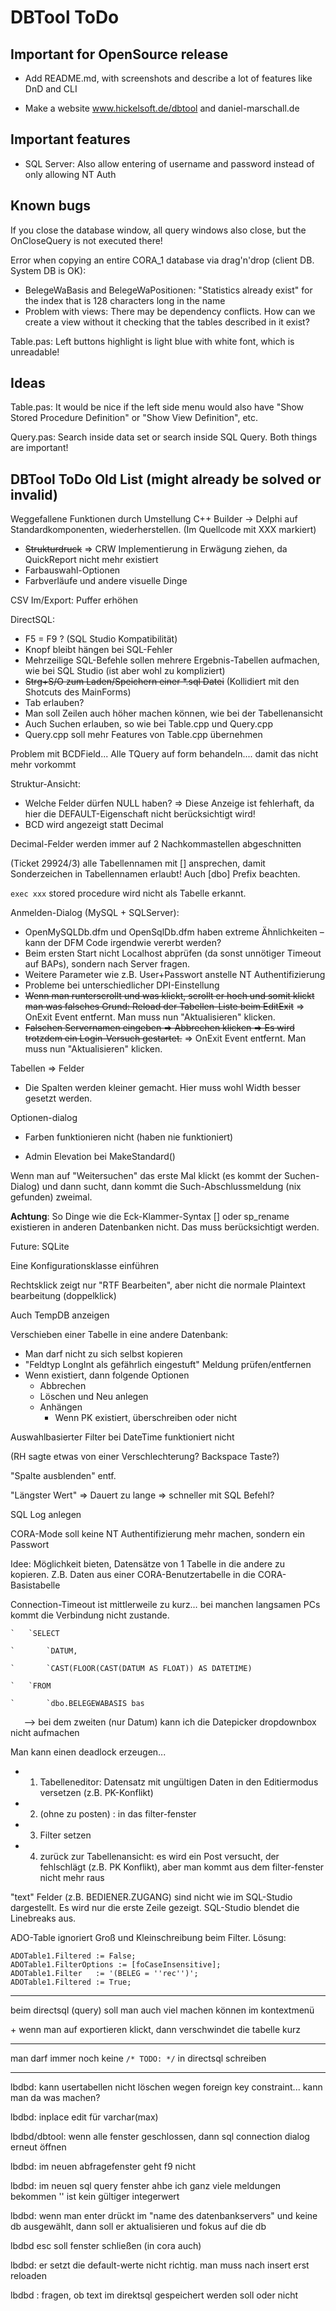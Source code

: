 ﻿# DBTool ToDo

## Important for OpenSource release

- Add README.md, with screenshots and describe a lot of features like DnD and CLI

- Make a website www.hickelsoft.de/dbtool and daniel-marschall.de

## Important features

- SQL Server: Also allow entering of username and password instead of only allowing NT Auth

## Known bugs

If you close the database window, all query windows also close, but the OnCloseQuery is not executed there!

Error when copying an entire CORA_1 database via drag'n'drop (client DB. System DB is OK):
- BelegeWaBasis and BelegeWaPositionen: "Statistics already exist" for the index that is 128 characters long in the name
- Problem with views: There may be dependency conflicts. How can we create a view without it checking that the tables described in it exist?

Table.pas: Left buttons highlight is light blue with white font, which is unreadable!

## Ideas

Table.pas: It would be nice if the left side menu would also have "Show Stored Procedure Definition" or "Show View Definition", etc.

Query.pas: Search inside data set or search inside SQL Query. Both things are important!

## DBTool ToDo Old List (might already be solved or invalid)

Weggefallene Funktionen durch Umstellung C++ Builder → Delphi auf Standardkomponenten, wiederherstellen. (Im Quellcode mit XXX markiert)

- ~~Strukturdruck~~ => CRW Implementierung in Erwägung ziehen, da QuickReport nicht mehr existiert
- Farbauswahl-Optionen
- Farbverläufe und andere visuelle Dinge

CSV Im/Export: Puffer erhöhen

DirectSQL:

- F5 = F9 ? (SQL Studio Kompatibilität)
- Knopf bleibt hängen bei SQL-Fehler
- Mehrzeilige SQL-Befehle sollen mehrere Ergebnis-Tabellen aufmachen, wie bei SQL Studio (ist aber wohl zu kompliziert)
- ~~Strg+S/O zum Laden/Speichern einer \*.sql Datei~~ (Kollidiert mit den Shotcuts des MainForms)
- Tab erlauben?
- Man soll Zeilen auch höher machen können, wie bei der Tabellenansicht
- Auch Suchen erlauben, so wie bei Table.cpp und Query.cpp
- Query.cpp soll mehr Features von Table.cpp übernehmen

Problem mit BCDField... Alle TQuery auf form behandeln.... damit das nicht mehr vorkommt

Struktur-Ansicht:

- Welche Felder dürfen NULL haben? => Diese Anzeige ist fehlerhaft, da hier die DEFAULT-Eigenschaft nicht berücksichtigt wird!
- BCD wird angezeigt statt Decimal

Decimal-Felder werden immer auf 2 Nachkommastellen abgeschnitten

(Ticket 29924/3) alle Tabellennamen mit [] ansprechen, damit Sonderzeichen in Tabellennamen erlaubt! Auch [dbo] Prefix beachten.

`exec xxx` stored procedure wird nicht als Tabelle erkannt.

Anmelden-Dialog (MySQL + SQLServer):

- OpenMySQLDb.dfm und OpenSqlDb.dfm haben extreme Ähnlichkeiten – kann der DFM Code irgendwie vererbt werden?
- Beim ersten Start nicht Localhost abprüfen (da sonst unnötiger Timeout auf BAPs), sondern nach Server fragen.
- Weitere Parameter wie z.B. User+Passwort anstelle NT Authentifizierung
- Probleme bei unterschiedlicher DPI-Einstellung
- ~~Wenn man runterscrollt und was klickt, scrollt er hoch und somit klickt man was falsches
  Grund: Reload der Tabellen-Liste beim EditExit~~
  => OnExit Event entfernt. Man muss nun "Aktualisieren" klicken.
- ~~Falschen Servernamen eingeben => Abbrechen klicken => Es wird trotzdem ein Login-Versuch gestartet.~~ => OnExit Event entfernt. Man muss nun "Aktualisieren" klicken.

Tabellen => Felder

- Die Spalten werden kleiner gemacht. Hier muss wohl Width besser gesetzt werden.

Optionen-dialog

- Farben funktionieren nicht (haben nie funktioniert)

- Admin Elevation bei MakeStandard()

Wenn man auf "Weitersuchen" das erste Mal klickt (es kommt der Suchen-Dialog) und dann sucht, dann kommt die Such-Abschlussmeldung (nix gefunden) zweimal.

**Achtung**: So Dinge wie die Eck-Klammer-Syntax [] oder sp\_rename existieren in anderen Datenbanken nicht. Das muss berücksichtigt werden.

Future: SQLite

Eine Konfigurationsklasse einführen

Rechtsklick zeigt nur "RTF Bearbeiten", aber nicht die normale Plaintext bearbeitung (doppelklick)

Auch TempDB anzeigen

Verschieben einer Tabelle in eine andere Datenbank:

- Man darf nicht zu sich selbst kopieren
- "Feldtyp LongInt als gefährlich eingestuft" Meldung prüfen/entfernen
- Wenn existiert, dann folgende Optionen
  - Abbrechen
  - Löschen und Neu anlegen
  - Anhängen
    - Wenn PK existiert, überschreiben oder nicht

Auswahlbasierter Filter bei DateTime funktioniert nicht

(RH sagte etwas von einer Verschlechterung? Backspace Taste?)

"Spalte ausblenden" entf.

"Längster Wert" => Dauert zu lange => schneller mit SQL Befehl?

SQL Log anlegen

CORA-Mode soll keine NT Authentifizierung mehr machen, sondern ein Passwort

Idee: Möglichkeit bieten, Datensätze von 1 Tabelle in die andere zu kopieren. Z.B. Daten aus einer CORA-Benutzertabelle in die CORA-Basistabelle

Connection-Timeout ist mittlerweile zu kurz… bei manchen langsamen PCs kommt die Verbindung nicht zustande.

    `	`SELECT
    
    `		`DATUM,
    
    `		`CAST(FLOOR(CAST(DATUM AS FLOAT)) AS DATETIME)
    
    `	`FROM
    
    `		`dbo.BELEGEWABASIS bas

`	`--> bei dem zweiten (nur Datum) kann ich die Datepicker dropdownbox nicht aufmachen

Man kann einen deadlock erzeugen...
- 1. Tabelleneditor: Datensatz mit ungültigen Daten in den Editiermodus versetzen (z.B. PK-Konflikt)
- 2. (ohne zu posten) : in das filter-fenster
- 3. Filter setzen
- 4. zurück zur Tabellenansicht: es wird ein Post versucht, der fehlschlägt (z.B. PK Konflikt), aber man kommt aus dem filter-fenster nicht mehr raus

"text" Felder (z.B. BEDIENER.ZUGANG) sind nicht wie im SQL-Studio dargestellt. Es wird nur die erste Zeile gezeigt. SQL-Studio blendet die Linebreaks aus.

ADO-Table ignoriert Groß und Kleinschreibung beim Filter. Lösung:

```
ADOTable1.Filtered := False;
ADOTable1.FilterOptions := [foCaseInsensitive];
ADOTable1.Filter   := '(BELEG = ''rec'')';
ADOTable1.Filtered := True;
```

---

beim directsql (query) soll man auch viel machen können im kontextmenü

\+ wenn man auf exportieren klickt, dann verschwindet die tabelle kurz

---

man darf immer noch keine `/* TODO: */` in directsql schreiben

---

lbdbd: kann usertabellen nicht löschen wegen foreign key constraint... kann man da was machen?

lbdbd: inplace edit für varchar(max)

lbdbd/dbtool: wenn alle fenster geschlossen, dann sql connection dialog erneut öffnen

lbdbd: im neuen abfragefenster geht f9 nicht

lbdbd: im neuen sql query fenster ahbe ich ganz viele meldungen bekommen '' ist kein gültiger integerwert

lbdbd: wenn man enter drückt im "name des datenbankservers" und keine db ausgewählt, dann soll er aktualisieren und fokus auf die db

lbdbd esc soll fenster schließen (in cora auch)

lbdbd: er setzt die default-werte nicht richtig. man muss nach insert erst reloaden

lbdbd : fragen, ob text im direktsql gespeichert werden soll oder nicht

